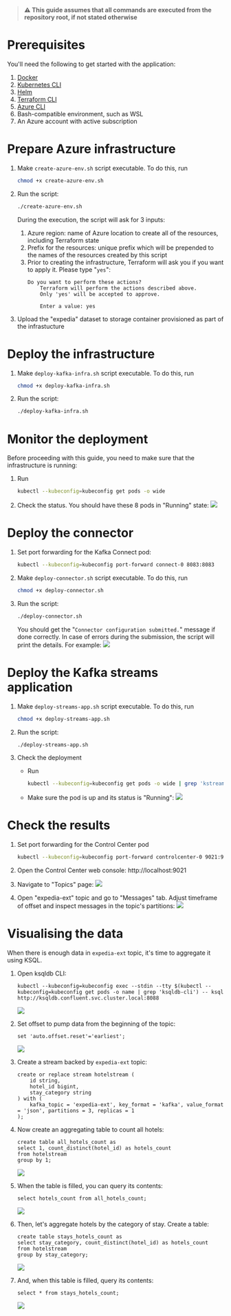 > **⚠ This guide assumes that all commands are executed from the repository root, if not stated otherwise**

# Prerequisites

You'll need the following to get started with the application:
1. [Docker](https://www.docker.com/)
2. [Kubernetes CLI](https://kubernetes.io/docs/tasks/tools/#kubectl)
3. [Helm](https://helm.sh/docs/intro/install/)
4. [Terraform CLI](https://developer.hashicorp.com/terraform/tutorials/azure-get-started/install-cli)
5. [Azure CLI](https://learn.microsoft.com/en-us/cli/azure/install-azure-cli-linux?pivots=apt)
6. Bash-compatible environment, such as WSL
7. An Azure account with active subscription

# Prepare Azure infrastructure

1. Make `create-azure-env.sh` script executable. To do this, run
    ```sh
    chmod +x create-azure-env.sh
    ```

2. Run the script:
    ```sh
    ./create-azure-env.sh
    ```

    During the execution, the script will ask for 3 inputs:
    1. Azure region: name of Azure location to create all of the resources, including Terraform state
    2. Prefix for the resources: unique prefix which will be prepended to the names of the resources created by this script
    3. Prior to creating the infrastructure, Terraform will ask you if you want to apply it. Please type "`yes`":
        ```
        Do you want to perform these actions?
            Terraform will perform the actions described above.
            Only 'yes' will be accepted to approve.

            Enter a value: yes
        ```
3. Upload the "expedia" dataset to storage container provisioned as part of the infrastucture

# Deploy the infrastructure

1. Make `deploy-kafka-infra.sh` script executable. To do this, run
    ```sh
    chmod +x deploy-kafka-infra.sh
    ```

2. Run the script:
    ```sh
    ./deploy-kafka-infra.sh
    ```

# Monitor the deployment

Before proceeding with this guide, you need to make sure that the infrastructure is running:
1. Run
    ```sh
    kubectl --kubeconfig=kubeconfig get pods -o wide
    ```
2. Check the status. You should have these 8 pods in "Running" state:
    ![](docs/assets/aks_pods_ready.png)

# Deploy the connector

1. Set port forwarding for the Kafka Connect pod:
    ```sh
    kubectl --kubeconfig=kubeconfig port-forward connect-0 8083:8083
    ```

2. Make `deploy-connector.sh` script executable. To do this, run
    ```sh
    chmod +x deploy-connector.sh
    ```

3. Run the script:
    ```sh
    ./deploy-connector.sh
    ```

    You should get the "`Connector configuration submitted.`" message if done correctly. In case of errors during the submission, the script will print the details. For example:
    ![](docs/assets/deploy_connector_error_500.png)

# Deploy the Kafka streams application

1. Make `deploy-streams-app.sh` script executable. To do this, run
    ```sh
    chmod +x deploy-streams-app.sh
    ```

2. Run the script:
    ```sh
    ./deploy-streams-app.sh
    ```

3. Check the deployment
    - Run 
      ```sh
      kubectl --kubeconfig=kubeconfig get pods -o wide | grep 'kstream-app'
      ```
    - Make sure the pod is up and its status is "Running":
      ![](docs/assets/deploy_kstreams_app_running.png)

# Check the results

1. Set port forwarding for the Control Center pod
    ```sh
    kubectl --kubeconfig=kubeconfig port-forward controlcenter-0 9021:9021
    ```

2. Open the Control Center web console: http://localhost:9021

3. Navigate to "Topics" page:
    ![](docs/assets/ccc_topics_page.png)

4. Open "expedia-ext" topic and go to "Messages" tab. Adjust timeframe of offset and inspect messages in the topic's partitions:
  ![](docs/assets/ccc_expedia_ext_topic_messages.png)

# Visualising the data

When there is enough data in `expedia-ext` topic, it's time to aggregate it using KSQL.

1. Open ksqldb CLI:
    ```
    kubectl --kubeconfig=kubeconfig exec --stdin --tty $(kubectl --kubeconfig=kubeconfig get pods -o name | grep 'ksqldb-cli') -- ksql http://ksqldb.confluent.svc.cluster.local:8088
    ```
    ![](docs/assets/ksqldb_cli_start.png)

2. Set offset to pump data from the beginning of the topic:
    ```
    set 'auto.offset.reset'='earliest';
    ```
    ![](docs/assets/ksqldb_cli_set_offset.png)

3. Create a stream backed by `expedia-ext` topic:
    ```
    create or replace stream hotelstream (
        id string,
        hotel_id bigint,
        stay_category string
    ) with (
        kafka_topic = 'expedia-ext', key_format = 'kafka', value_format = 'json', partitions = 3, replicas = 1
    );
    ```

4. Now create an aggregating table to count all hotels:
    ```
    create table all_hotels_count as
    select 1, count_distinct(hotel_id) as hotels_count
    from hotelstream
    group by 1;
    ```
    ![](docs/assets/ksqldb_cli_create_all_hotels_count.png)

5. When the table is filled, you can query its contents:
    ```
    select hotels_count from all_hotels_count;
    ```
    ![](docs/assets/ksqldb_cli_select_all_hotels_count.png)

6. Then, let's aggregate hotels by the category of stay. Create a table:
    ```
    create table stays_hotels_count as 
    select stay_category, count_distinct(hotel_id) as hotels_count
    from hotelstream
    group by stay_category;
    ```
    ![](docs/assets/ksqldb_cli_create_stays_hotels_count.png)

7. And, when this table is filled, query its contents:
    ```
    select * from stays_hotels_count;
    ```
    ![](docs/assets/ksqldb_cli_select_stays_hotels_count.png)